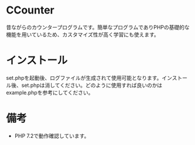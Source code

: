# CCounter

昔ながらのカウンタープログラムです。簡単なプログラムでありPHPの基礎的な機能を用いているため、カスタマイズ性が高く学習にも使えます。

# インストール

set.phpを起動後、ログファイルが生成されて使用可能となります。インストール後、set.phpは消してください。どのように使用すれば良いのかはexample.phpを参考にしてください。

# 備考

- PHP 7.2で動作確認しています。